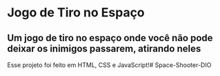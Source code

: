 # Jogo de Tiro no Espaço 

## Um jogo de tiro no espaço onde você não pode deixar os inimigos passarem, atirando neles

Esse projeto foi feito em HTML, CSS e JavaScript!# Space-Shooter-DIO
